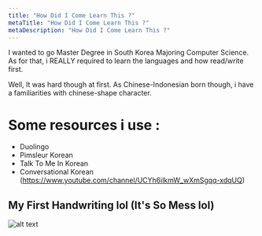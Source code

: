 ```yaml
---
title: "How Did I Come Learn This ?"
metaTitle: "How Did I Come Learn This ?"
metaDescription: "How Did I Come Learn This ?"
---
```


I wanted to go Master Degree in South Korea Majoring Computer Science.
As for that, i REALLY required to learn the languages and how read/write first.

Well,
It was hard though at first.
As Chinese-Indonesian born though, i have a familiarities with chinese-shape character.

# Some resources i use :
- Duolingo
- Pimsleur Korean
- Talk To Me In Korean
- Conversational Korean (https://www.youtube.com/channel/UCYh6ilkmW_wXmSgqq-xdqUQ)

## My First Handwriting lol (It's So Mess lol)
![alt text](/handwriting.jpg "title")
